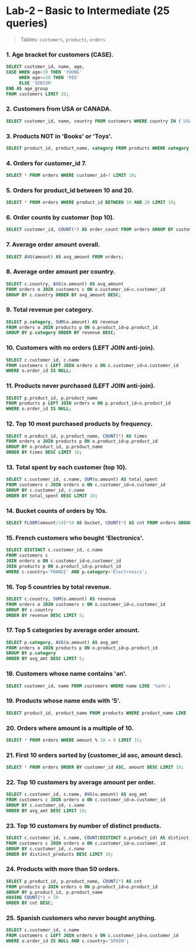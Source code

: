 # Lab-2 – Basic to Intermediate (25 queries)

> Tables: `customers`, `products`, `orders`

### 1. Age bracket for customers (CASE).
```sql
SELECT customer_id, name, age,
CASE WHEN age<30 THEN 'YOUNG' 
     WHEN age<=50 THEN 'MID' 
     ELSE 'SENIOR' 
END AS age_group
FROM customers LIMIT 20;
```

### 2. Customers from USA or CANADA.
```sql
SELECT customer_id, name, country FROM customers WHERE country IN ('USA','CANADA');
```

### 3. Products NOT in 'Books' or 'Toys'.
```sql
SELECT product_id, product_name, category FROM products WHERE category NOT IN ('Books','Toys') LIMIT 15;
```

### 4. Orders for customer_id 7.
```sql
SELECT * FROM orders WHERE customer_id=7 LIMIT 10;
```

### 5. Orders for product_id between 10 and 20.
```sql
SELECT * FROM orders WHERE product_id BETWEEN 10 AND 20 LIMIT 10;
```

### 6. Order counts by customer (top 10).
```sql
SELECT customer_id, COUNT(*) AS order_count FROM orders GROUP BY customer_id ORDER BY order_count DESC LIMIT 10;
```

### 7. Average order amount overall.
```sql
SELECT AVG(amount) AS avg_amount FROM orders;
```

### 8. Average order amount per country.
```sql
SELECT c.country, AVG(o.amount) AS avg_amount
FROM orders o JOIN customers c ON o.customer_id=c.customer_id
GROUP BY c.country ORDER BY avg_amount DESC;
```

### 9. Total revenue per category.
```sql
SELECT p.category, SUM(o.amount) AS revenue
FROM orders o JOIN products p ON o.product_id=p.product_id
GROUP BY p.category ORDER BY revenue DESC;
```

### 10. Customers with no orders (LEFT JOIN anti-join).
```sql
SELECT c.customer_id, c.name
FROM customers c LEFT JOIN orders o ON c.customer_id=o.customer_id
WHERE o.order_id IS NULL;
```

### 11. Products never purchased (LEFT JOIN anti-join).
```sql
SELECT p.product_id, p.product_name
FROM products p LEFT JOIN orders o ON p.product_id=o.product_id
WHERE o.order_id IS NULL;
```

### 12. Top 10 most purchased products by frequency.
```sql
SELECT o.product_id, p.product_name, COUNT(*) AS times
FROM orders o JOIN products p ON o.product_id=p.product_id
GROUP BY o.product_id, p.product_name
ORDER BY times DESC LIMIT 10;
```

### 13. Total spent by each customer (top 10).
```sql
SELECT c.customer_id, c.name, SUM(o.amount) AS total_spent
FROM customers c JOIN orders o ON c.customer_id=o.customer_id
GROUP BY c.customer_id, c.name
ORDER BY total_spent DESC LIMIT 10;
```

### 14. Bucket counts of orders by 10s.
```sql
SELECT FLOOR(amount/10)*10 AS bucket, COUNT(*) AS cnt FROM orders GROUP BY bucket ORDER BY bucket;
```

### 15. French customers who bought 'Electronics'.
```sql
SELECT DISTINCT c.customer_id, c.name
FROM customers c
JOIN orders o ON c.customer_id=o.customer_id
JOIN products p ON o.product_id=p.product_id
WHERE c.country='FRANCE' AND p.category='Electronics';
```

### 16. Top 5 countries by total revenue.
```sql
SELECT c.country, SUM(o.amount) AS revenue
FROM orders o JOIN customers c ON o.customer_id=c.customer_id
GROUP BY c.country
ORDER BY revenue DESC LIMIT 5;
```

### 17. Top 5 categories by average order amount.
```sql
SELECT p.category, AVG(o.amount) AS avg_amt
FROM orders o JOIN products p ON o.product_id=p.product_id
GROUP BY p.category
ORDER BY avg_amt DESC LIMIT 5;
```

### 18. Customers whose name contains 'an'.
```sql
SELECT customer_id, name FROM customers WHERE name LIKE '%an%';
```

### 19. Products whose name ends with '5'.
```sql
SELECT product_id, product_name FROM products WHERE product_name LIKE '%5' LIMIT 10;
```

### 20. Orders where amount is a multiple of 10.
```sql
SELECT * FROM orders WHERE amount % 10 = 0 LIMIT 15;
```

### 21. First 10 orders sorted by (customer_id asc, amount desc).
```sql
SELECT * FROM orders ORDER BY customer_id ASC, amount DESC LIMIT 10;
```

### 22. Top 10 customers by average amount per order.
```sql
SELECT c.customer_id, c.name, AVG(o.amount) AS avg_amt
FROM customers c JOIN orders o ON c.customer_id=o.customer_id
GROUP BY c.customer_id, c.name
ORDER BY avg_amt DESC LIMIT 10;
```

### 23. Top 10 customers by number of distinct products.
```sql
SELECT c.customer_id, c.name, COUNT(DISTINCT o.product_id) AS distinct_products
FROM customers c JOIN orders o ON c.customer_id=o.customer_id
GROUP BY c.customer_id, c.name
ORDER BY distinct_products DESC LIMIT 10;
```

### 24. Products with more than 50 orders.
```sql
SELECT p.product_id, p.product_name, COUNT(*) AS cnt
FROM products p JOIN orders o ON p.product_id=o.product_id
GROUP BY p.product_id, p.product_name
HAVING COUNT(*) > 50
ORDER BY cnt DESC;
```

### 25. Spanish customers who never bought anything.
```sql
SELECT c.customer_id, c.name
FROM customers c LEFT JOIN orders o ON c.customer_id=o.customer_id
WHERE o.order_id IS NULL AND c.country='SPAIN';
```

